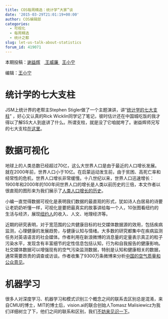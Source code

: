 ```yaml
---
title: COS每周精选：统计学“大家”谈
date: '2015-03-29T21:01:19+00:00'
author: COS编辑部
categories:
  - 可视化
  - 每周精选
  - 统计之都
slug: let-us-talk-about-statistics
forum_id: 419071
---
```


本期投稿：[谢益辉](http://yihui.name/)   [ 王威廉 ](  http://weibo.com/u/1657470871?from=feed&loc=avatar)  [王小宁](http://weibo.com/wangxiaoningtongxue/profile?rightmod=1&wvr=6&mod=personinfo)

编辑：[王小宁](http://weibo.com/wangxiaoningtongxue/profile?rightmod=1&wvr=6&mod=personinfo)

# 统计学的七大支柱

JSM上统计界的老帮主Stephen Stigler做了一个主题演讲，讲“[统计学的七大支柱](http://blogs.sas.com/content/iml/2014/08/05/stiglers-seven-pillars-of-statistical-wisdom/)” ，好心又认真的Rick Wicklin同学记了笔记，彼时估计还在中国城吃饭的我才得以了解SS大人到底讲了什么。所谓支柱，就是没了它咱就垮了。谢益辉师兄写的七大支柱[在这里](http://yihui.name/cn/2014/09/seven-pillars/)。

<!--more-->

# 数据可视化

地球上的人类总数已经超过70亿，这么大世界人口是由于最近的人口增长发展。就在2000年前，世界人口小于10亿。在启蒙运动发生前，由于贫困、高死亡率和经常性的危机，世界人口增长非常缓慢。十八世纪以来，世界人口迅速增长：1900年和2000年的100年间世界人口的增长是人类以前历史的三倍，本文作者以很直观的图形来为我们展示了[人类人口增长的历史](http://ourworldindata.org/data/population-growth-vital-statistics/world-population-growth/)。

小编一直觉得数据可视化是表明我们数据的最直观的形式，犹如诗人白居易的诗要让老奶奶听懂一样，可视化是要把最真实的故事讲给每一个人，10张图看纽约的生活与经济，展现[纽约人](http://www.36dsj.com/archives/26407)的收入、人文、地理经济等。

近期的研究表明，对于宽范围的公共健康目标的社交媒体数据源的效用，包括疾病监测，心理健康的发展趋势，与健康认知与情绪。大多数的研究都集中在疾病监测任务对英语语言的社会媒体。作者利用在新浪微博的消息量的定量表示真正的粒子污染水平，发现含有丰富细节的定性信息包括认知，行为和自我报告的健康影响。社交媒体数据可以增强现有的空气污染监测数据，特别是认知和健康相关的数据，通常需要昂贵的调查或访谈。作者收集了9300万条微博来分析[中国的空气质量和公众意见](http://www.jmir.org/2015/1/e22/)。

# 机器学习

很多人对深度学习、机器学习和模式识别三个概念之间的联系去区别总是混淆，来自CMU的博士，MIT的博士后，vision.ai的联合创始人Tomasz Malisiewicz为我们详细树立了下，他们之间的联系和区别，我们[不妨来见识一下](http://www.36dsj.com/archives/26463)。
